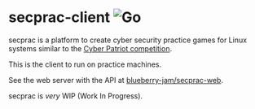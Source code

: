 # secprac-client ![Go](https://github.com/blueberry-jam/secprac-client/workflows/Go/badge.svg)
secprac is a platform to create cyber security practice games for Linux systems similar to the <a href="https://www.uscyberpatriot.org/">Cyber Patriot competition</a>.

This is the client to run on practice machines.

See the web server with the API at <a href="https://github.com/blueberry-jam/secprac-web">blueberry-jam/secprac-web</a>.

secprac is *very* WIP (Work In Progress).

